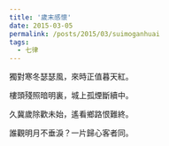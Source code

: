 ```yaml
---
title: '歲末感懷'
date: 2015-03-05
permalink: /posts/2015/03/suimoganhuai
tags:
  - 七律
---
```


 獨對寒冬瑟瑟風，來時正值暮天紅。

樓頭殘照暗明裏，城上孤煙斷續中。

久冀歲除歡未始，遙看鄉路恨難終。

誰觀明月不垂淚？一片歸心客者同。